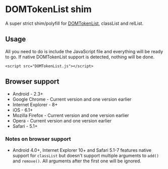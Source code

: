 # DOMTokenList shim

A super strict shim/polyfill for [DOMTokenList](http://dom.spec.whatwg.org/#interface-domtokenlist), classList and relList.

## Usage
All you need to do is include the JavaScript file and everything will be ready to go.
If native DOMTokenList support is detected, nothing will be done.

```
<script src="DOMTokenList.js"></script>
```

## Browser support
* Android - 2.3+
* Google Chrome - Current version and one version earlier
* Internet Explorer - 8+
* iOS - 6.1+
* Mozilla Firefox - Current version and one version earlier
* Opera - Current version and one version earlier
* Safari - 5.1+

### Notes on browser support
* Android 4.0+, Internet Explorer 10+ and Safari 5.1-7 features native support for `classList` but doesn't support multiple arguments to `add()` and `remove()`. All arguments after the first one will be ignored.
